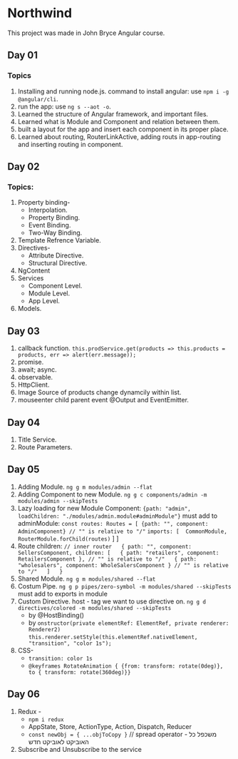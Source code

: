 # Northwind

This project was made in John Bryce Angular course.

## Day 01

### Topics
01. Installing and running node.js.
command to install angular: use `npm i -g @angular/cli`.
02. run the app: use `ng s --aot -o`.
03. Learned the structure of Angular framework, and important files.
04. Learned what is Module and Component and relation between them.
05. built a layout for the app and insert each component in its proper place.
06. Learned about routing, RouterLinkActive, adding routs in app-routing and inserting routing in component.

## Day 02

### Topics:
01. Property binding-
    - Interpolation.
    - Property Binding.
    - Event Binding.
    - Two-Way Binding.
02. Template Refrence Variable.
03. Directives-
    + Attribute Directive.
    + Structural Directive.
04. NgContent
05. Services
    * Component Level.
    * Module Level.
    * App Level.
06. Models.

## Day 03
01. callback function.
    `this.prodService.get(products => this.products = products, err => alert(err.message));`
02. promise.
03. await; async.
04. observable.
05. HttpClient.
06. Image Source of products change dynamcily within list.
07. mouseenter child parent event @Output and EventEmitter.

## Day 04
01. Title Service.
02. Route Parameters.

## Day 05
01. Adding Module.
    `ng g m modules/admin --flat`
02. Adding Component to new Module.
    `ng g c components/admin -m modules/admin --skipTests`
03. Lazy loading for new Module Component:
    `{path: "admin", loadChildren: "./modules/admin.module#adminModule"}`
    must add to adminModule:
    `
    const routes: Routes = [
    {path: "", component: AdminComponent} // "" is relative to "/"
    `
    `
    imports: [ 
    CommonModule,
    RouterModule.forChild(routes)
    `
  ]
]
04. Route children:
    `
    // inner router  
    {
        path: "", component: SellersComponent, children: [  
            { path: "retailers", component: RetailersComponent }, // "" is relative to "/"  
            { path: "wholesalers", component: WholeSalersComponent } // "" is relative to "/"  
        ]  
    }
    `
05. Shared Module.
    `ng g m modules/shared --flat`
06. Costum Pipe.
    `ng g p pipes/zero-symbol -m modules/shared --skipTests`
    must add to exports in module
07. Custom Directive.
    host - tag we want to use directive on.
    `ng g d directives/colored -m modules/shared --skipTests`
    * by @HostBinding()
    * by `onstructor(private elementRef: ElementRef, private renderer: Renderer2)`  
    `this.renderer.setStyle(this.elementRef.nativeElement, "transition", "color 1s");`
08. CSS-
    * `transition: color 1s`
    * `@keyframes RotateAnimation { {from: transform: rotate(0deg)}, to { transform: rotate(360deg)}} `

## Day 06
01. Redux - 
    - `npm i redux`
    - AppState, Store, ActionType, Action, Dispatch, Reducer
    - `const newObj = { ...objToCopy }` // spread operator - משכפל כל האוביקט לאוביקט חדש
02. Subscribe and Unsubscribe to the service


